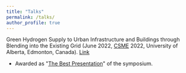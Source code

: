 ```yaml
---
title: "Talks"
permalink: /talks/
author_profile: true
---
```



Green Hydrogen Supply to Urban Infrastructure and Buildings through Blending into the Existing Grid (June 2022, [CSME](https://www.csme-scgm.ca/conferences) 2022, University of Alberta, Edmonton, Canada). [Link](https://era.library.ualberta.ca/items/f608e27a-3211-49ab-867b-c399a35c6476)

* Awarded as "[The Best Presentation](https://www.linkedin.com/posts/activity-6958483402534633472-W1do?utm_source=share&utm_medium=member_desktop)" of the symposium.
